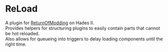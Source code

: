 # ReLoad
A plugin for [ReturnOfModding](https://github.com/SGG-Modding/Hell2Modding) on Hades II.   
Provides helpers for structuring plugins to easily contain parts that cannot be hot reloaded.   
Also allows for queueing into triggers to delay loading components until the right time.   
